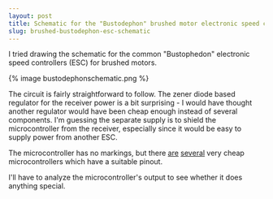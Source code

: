 ```yaml
---
layout: post
title: Schematic for the "Bustodephon" brushed motor electronic speed controller (ESC)
slug: brushed-bustodephon-esc-schematic
---
```


I tried drawing the schematic for the common "Bustophedon" electronic speed controllers (ESC) for brushed motors.

{% image bustodephonschematic.png %}

The circuit is fairly straightforward to follow.  The zener diode based regulator for the receiver power is a bit surprising - I would have thought another regulator would have been cheap enough instead of several components.  I'm guessing the separate supply is to shield the microcontroller from the receiver, especially since it would be easy to supply power from another ESC.

The microcontroller has no markings, but there [are](https://www.lcsc.com/product-detail/_PMS153_C129129.html) [several](https://www.lcsc.com/product-detail/_SN8P2501D-SOP-14_C80639.html) very cheap microcontrollers which have a suitable pinout.

I'll have to analyze the microcontroller's output to see whether it does anything special.

